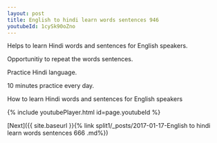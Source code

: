```yaml
---
layout: post
title: English to hindi learn words sentences 946 
youtubeId: 1cySk90oZno
---
```

 
 
Helps to learn Hindi words and sentences for English speakers.

Opportunitiy to repeat the words sentences. 

Practice Hindi language. 
 
10 minutes practice every day. 
 
How to learn Hindi words and sentences for English speakers 
 
{% include youtubePlayer.html id=page.youtubeId %}
 
 
[Next]({{ site.baseurl }}{% link  split1/_posts/2017-01-17-English to hindi learn words sentences 666 .md%})
 
